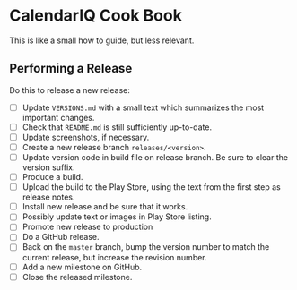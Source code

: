 # CalendarIQ Cook Book

This is like a small how to guide, but less relevant.

## Performing a Release

Do this to release a new release:

* [ ] Update `VERSIONS.md` with a small text which summarizes the most important changes.
* [ ] Check that `README.md` is still sufficiently up-to-date.
* [ ] Update screenshots, if necessary.
* [ ] Create a new release branch `releases/<version>`.
* [ ] Update version code in build file on release branch. Be sure to clear the version suffix.
* [ ] Produce a build.
* [ ] Upload the build to the Play Store, using the text from the first step as release notes.
* [ ] Install new release and be sure that it works.
* [ ] Possibly update text or images in Play Store listing.
* [ ] Promote new release to production
* [ ] Do a GitHub release.
* [ ] Back on the `master` branch, bump the version number to match the current release, but increase the revision number.
* [ ] Add a new milestone on GitHub.
* [ ] Close the released milestone.

